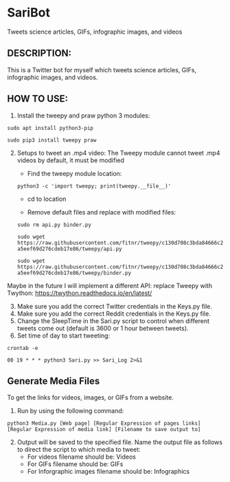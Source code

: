 # SariBot
Tweets science articles, GIFs, infographic images, and videos



## DESCRIPTION:
This is a Twitter bot for myself which tweets science articles, GIFs, infographic images, and videos.



## HOW TO USE:
1. Install the tweepy and praw python 3 modules:

`sudo apt install python3-pip`

`sudo pip3 install tweepy praw`

2. Setups to tweet an .mp4 video:
The Tweepy module cannot tweet .mp4 videos by default, it must be modified

	* Find the tweepy module location:
  
	`python3 -c 'import tweepy; print(tweepy.__file__)'`

	* cd to location

	* Remove default files and replace with modified files:
  
	`sudo rm api.py binder.py`
  
	`sudo wget https://raw.githubusercontent.com/fitnr/tweepy/c130d708c3bda84666c2a5eef69d276cdeb17e86/tweepy/api.py`
  
	`sudo wget https://raw.githubusercontent.com/fitnr/tweepy/c130d708c3bda84666c2a5eef69d276cdeb17e86/tweepy/binder.py`

Maybe in the future I will implement a different API: replace Tweepy with Twython: https://twython.readthedocs.io/en/latest/

3. Make sure you add the correct Twitter credentials in the Keys.py file.
4. Make sure you add the correct Reddit credentials in the Keys.py file.
5. Change the SleepTime in the Sari.py script to control when different tweets come out (default is 3600 or 1 hour between tweets).
6. Set time of day to start tweeting:

`crontab -e`

`00 19 * * * python3 Sari.py >> Sari_Log 2>&1`



## Generate Media Files
To get the links for videos, images, or GIFs from a website.

1. Run by using the following command:

`python3 Media.py [Web page] [Regular Expression of pages links] [Regular Expression of media link] [Filename to save output to]`

2. Output will be saved to the specified file. Name the output file as follows to direct the script to which media to tweet:
	* For videos filename should be: Videos
	* For GIFs filename should be: GIFs
	* For Inforgraphic images filename should be: Infographics
